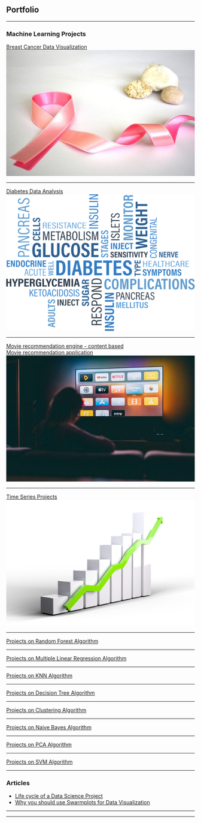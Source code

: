 ## Portfolio

---

### Machine Learning Projects 

[Breast Cancer Data Visualization](https://medium.com/p/5d719dab0ae4)
<img src="images/pink-ribbon-gf2c5bfc32_640.jpg"/>

---
[Diabetes Data Analysis](https://github.com/DebanjaliBasu/Diabetes-data-analysis)
<img src="images/diabetes-gcf63f357b_640.png"/>

---
[Movie recommendation engine - content based](https://www.kaggle.com/code/debanjalibasu/easy-movie-recommendation-engine-content-based)<br>
[Movie recommendation application](https://movie-recommend-basu.herokuapp.com/)
<img src="images/movie.jpg"/>

---

[Time Series Projects](https://github.com/DebanjaliBasu/Projects-Data-science/tree/main/Time%20series/forecasting)
<img src="images/growth-g23cff77c4_640.png"/>

---

[Projects on Random Forest Algorithm](https://github.com/DebanjaliBasu/Projects-Data-science/tree/main/Machine%20Learning%20Projects/Random%20Forest)

---

[Projects on Multiple Linear Regression Algorithm](https://github.com/DebanjaliBasu/Projects-Data-science/tree/main/Machine%20Learning%20Projects/MLR)

---

[Projects on KNN Algorithm](https://github.com/DebanjaliBasu/Projects-Data-science/tree/main/Machine%20Learning%20Projects/KNN)

---

[Projects on Decision Tree Algorithm](https://github.com/DebanjaliBasu/Projects-Data-science/tree/main/Machine%20Learning%20Projects/Decision%20Tree)

---

[Projects on Clustering Algorithm](https://github.com/DebanjaliBasu/Projects-Data-science/tree/main/Machine%20Learning%20Projects/Clustering)

---

[Projects on Naive Bayes Algorithm](https://github.com/DebanjaliBasu/Projects-Data-science/tree/main/Machine%20Learning%20Projects/Naive%20bayes)

---

[Projects on PCA Algorithm](https://github.com/DebanjaliBasu/Projects-Data-science/tree/main/Machine%20Learning%20Projects/PCA)

---

[Projects on SVM Algorithm](https://github.com/DebanjaliBasu/Projects-Data-science/tree/main/Machine%20Learning%20Projects/SVM)

---




### Articles

- [Life cycle of a Data Science Project](https://medium.com/p/87a370e9f91f)
- [Why you should use Swarmplots for Data Visualization](https://debanjalibasu.medium.com/why-you-should-use-swarmplots-for-data-visualization-58ee9c832a92)


---




---

<!-- Remove above link if you don't want to attibute -->
